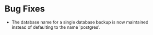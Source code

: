 # Bug Fixes

- The database name for a single database backup is now maintained instead of defaulting to the name 'postgres'.
